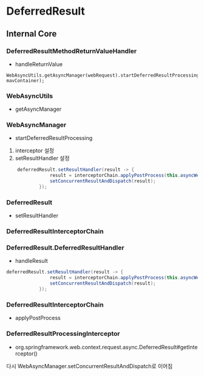 # DeferredResult

## Internal Core

### DeferredResultMethodReturnValueHandler

- handleReturnValue 
~~~
WebAsyncUtils.getAsyncManager(webRequest).startDeferredResultProcessing(result, mavContainer);
~~~

### WebAsyncUtils

- getAsyncManager

### WebAsyncManager

- startDeferredResultProcessing

1. interceptor 설정
2. setResultHandler 설정

~~~java
	deferredResult.setResultHandler(result -> {
				result = interceptorChain.applyPostProcess(this.asyncWebRequest, deferredResult, result);
				setConcurrentResultAndDispatch(result);
			});
~~~

### DeferredResult

- setResultHandler

### DeferredResultInterceptorChain

### DeferredResult.DeferredResultHandler

- handleResult

~~~java
deferredResult.setResultHandler(result -> {
				result = interceptorChain.applyPostProcess(this.asyncWebRequest, deferredResult, result);
				setConcurrentResultAndDispatch(result);
			});
~~~

### DeferredResultInterceptorChain

- applyPostProcess

### DeferredResultProcessingInterceptor

- org.springframework.web.context.request.async.DeferredResult#getInterceptor()

다시 WebAsyncManager.setConcurrentResultAndDispatch로 이어짐